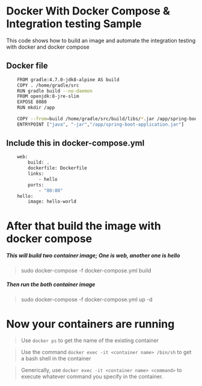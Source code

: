 # Docker With Docker Compose & Integration testing Sample

This code shows how to build an image and automate the integration testing with docker and docker compose

## Docker file
```sh
    FROM gradle:4.7.0-jdk8-alpine AS build
    COPY . /home/gradle/src
    RUN gradle build --no-daemon
    FROM openjdk:8-jre-slim
    EXPOSE 8080
    RUN mkdir /app
    
    COPY --from=build /home/gradle/src/build/libs/*.jar /app/spring-boot-application.jar
    ENTRYPOINT ["java", "-jar","/app/spring-boot-application.jar"]
```
## Include this in docker-compose.yml
```sh
    web:
        build: .
        dockerfile: Dockerfile
        links:
            - hello
        ports:
            - "80:80"
    hello:
        image: hello-world
```

# After that build the image with docker compose

##### This will build two container image; One is web, another one is hello

> sudo docker-compose -f  docker-compose.yml build

##### Then run the both container image

> sudo docker-compose -f  docker-compose.yml up -d


# Now your containers are running

> Use ```docker ps``` to get the name of the existing container

> Use the command ```docker exec -it <container name> /bin/sh``` to get a bash shell in the container

> Generically, use ```docker exec -it <container name> <command>``` to execute whatever command you specify in the container.



[//]: # (These are reference links used in the body of this note and get stripped out when the markdown processor does its job. There is no need to format nicely because it shouldn't be seen. Thanks SO - http://stackoverflow.com/questions/4823468/store-comments-in-markdown-syntax)

[test-link]: <https://>
